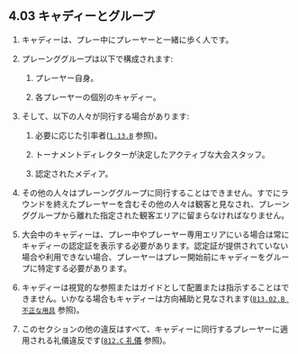 ## 4.03 キャディーとグループ

1. キャディーは、プレー中にプレーヤーと一緒に歩く人です。

1. プレーンググループは以下で構成されます:

    1. プレーヤー自身。

    1. 各プレーヤーの個別のキャディー。

1. そして、以下の人々が同行する場合があります:

    1. 必要に応じた引率者([`1.13.B`]() 参照)。

    1. トーナメントディレクターが決定したアクティブな大会スタッフ。

    1. 認定されたメディア。

1. その他の人々はプレーンググループに同行することはできません。すでにラウンドを終えたプレーヤーを含むその他の人々は観客と見なされ、プレーンググループから離れた指定された観客エリアに留まらなければなりません。

1. 大会中のキャディーは、プレー中やプレーヤー専用エリアにいる場合は常にキャディーの認定証を表示する必要があります。認定証が提供されていない場合や利用できない場合、プレーヤーはプレー開始前にキャディーをグループに特定する必要があります。

1. キャディーは視覚的な参照またはガイドとして配置または指示することはできません。いかなる場合もキャディーは方向補助と見なされます([`813.02.B 不正な用具`]() 参照)。

1. このセクションの他の違反はすべて、キャディーに同行するプレーヤーに適用される礼儀違反です([`812.C` 礼儀]() 参照)。
